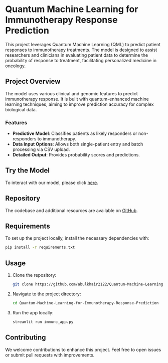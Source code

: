 # Quantum Machine Learning for Immunotherapy Response Prediction

This project leverages Quantum Machine Learning (QML) to predict patient responses to immunotherapy treatments. The model is designed to assist researchers and clinicians in evaluating patient data to determine the probability of response to treatment, facilitating personalized medicine in oncology.

## Project Overview
The model uses various clinical and genomic features to predict immunotherapy response. It is built with quantum-enhanced machine learning techniques, aiming to improve prediction accuracy for complex biological data.

### Features
- **Predictive Model**: Classifies patients as likely responders or non-responders to immunotherapy.
- **Data Input Options**: Allows both single-patient entry and batch processing via CSV upload.
- **Detailed Output**: Provides probability scores and predictions.

## Try the Model
To interact with our model, please click [here](https://quantum-machine-learning-for-immunotherapy-response-prediction.streamlit.app/).

## Repository
The codebase and additional resources are available on [GitHub](https://github.com/abulkhair2122/Quantum-Machine-Learning-for-Immunotherapy-Response-Prediction.git).

## Requirements
To set up the project locally, install the necessary dependencies with:
```bash
pip install -r requirements.txt
```

## Usage
1. Clone the repository:
    ```bash
    git clone https://github.com/abulkhair2122/Quantum-Machine-Learning-for-Immunotherapy-Response-Prediction.git
    ```
2. Navigate to the project directory:
    ```bash
    cd Quantum-Machine-Learning-for-Immunotherapy-Response-Prediction
    ```
3. Run the app locally:
    ```bash
    streamlit run immuno_app.py
    ```

## Contributing
We welcome contributions to enhance this project. Feel free to open issues or submit pull requests with improvements.
